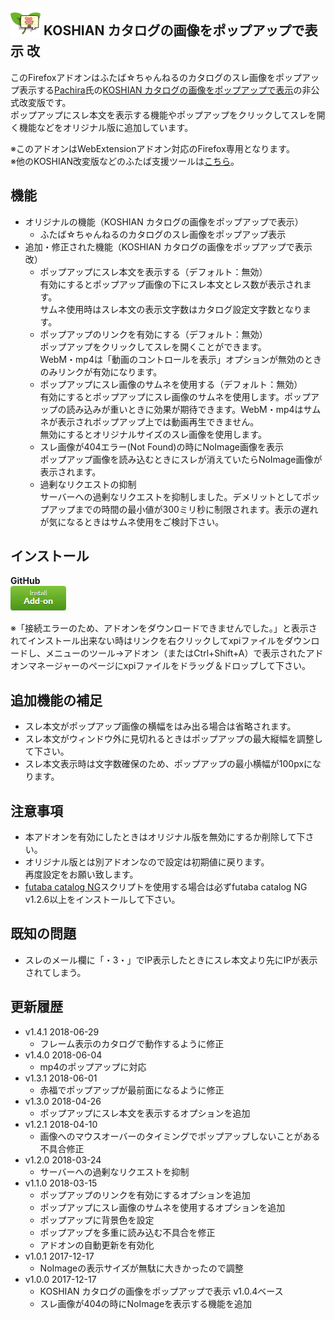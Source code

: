 ## <sub><img src="koshian_image_popuper/icons/icon-48.png"></sub> KOSHIAN カタログの画像をポップアップで表示 改
このFirefoxアドオンはふたば☆ちゃんねるのカタログのスレ画像をポップアップ表示する[Pachira](https://addons.mozilla.org/ja/firefox/user/anonymous-a0bba9187b568f98732d22d51c5955a6/)氏の[KOSHIAN カタログの画像をポップアップで表示](https://addons.mozilla.org/ja/firefox/addon/koshian-image-popuper/)の非公式改変版です。  
ポップアップにスレ本文を表示する機能やポップアップをクリックしてスレを開く機能などをオリジナル版に追加しています。  

※このアドオンはWebExtensionアドオン対応のFirefox専用となります。  
※他のKOSHIAN改変版などのふたば支援ツールは[こちら](https://github.com/akoya-tomo/futaba_auto_reloader_K/wiki/)。  

## 機能
* オリジナルの機能（KOSHIAN カタログの画像をポップアップで表示）
  - ふたば☆ちゃんねるのカタログのスレ画像をポップアップ表示
* 追加・修正された機能（KOSHIAN カタログの画像をポップアップで表示 改）
  - ポップアップにスレ本文を表示する（デフォルト：無効）  
  有効にするとポップアップ画像の下にスレ本文とレス数が表示されます。  
  サムネ使用時はスレ本文の表示文字数はカタログ設定文字数となります。
  - ポップアップのリンクを有効にする（デフォルト：無効）  
  ポップアップをクリックしてスレを開くことができます。  
  WebM・mp4は「動画のコントロールを表示」オプションが無効のときのみリンクが有効になります。  
  - ポップアップにスレ画像のサムネを使用する（デフォルト：無効）  
  有効にするとポップアップにスレ画像のサムネを使用します。ポップアップの読み込みが重いときに効果が期待できます。WebM・mp4はサムネが表示されポップアップ上では動画再生できません。  
  無効にするとオリジナルサイズのスレ画像を使用します。  
  - スレ画像が404エラー\(Not Found\)の時にNoImage画像を表示  
  ポップアップ画像を読み込むときにスレが消えていたらNoImage画像が表示されます。  
  - 過剰なリクエストの抑制  
    サーバーへの過剰なリクエストを抑制しました。デメリットとしてポップアップまでの時間の最小値が300ミリ秒に制限されます。表示の遅れが気になるときはサムネ使用をご検討下さい。  

## インストール
**GitHub**  
[![インストールボタン](images/install_button.png "クリックでアドオンをインストール")](https://github.com/akoya-tomo/koshian_image_popuper_kai/releases/download/v1.4.1/koshian_image_popuper_kai-1.4.1-an.fx.xpi)  

※「接続エラーのため、アドオンをダウンロードできませんでした。」と表示されてインストール出来ない時はリンクを右クリックしてxpiファイルをダウンロードし、メニューのツール→アドオン（またはCtrl+Shift+A）で表示されたアドオンマネージャーのページにxpiファイルをドラッグ＆ドロップして下さい。  

## 追加機能の補足
* スレ本文がポップアップ画像の横幅をはみ出る場合は省略されます。  
* スレ本文がウィンドウ外に見切れるときはポップアップの最大縦幅を調整して下さい。  
* スレ本文表示時は文字数確保のため、ポップアップの最小横幅が100pxになります。

## 注意事項
* 本アドオンを有効にしたときはオリジナル版を無効にするか削除して下さい。  
* オリジナル版とは別アドオンなので設定は初期値に戻ります。  
  再度設定をお願い致します。  
* [futaba catalog NG](https://greasyfork.org/ja/scripts/37565-futaba-catalog-ng/)スクリプトを使用する場合は必ずfutaba catalog NG v1.2.6以上をインストールして下さい。

## 既知の問題
* スレのメール欄に「・3・」でIP表示したときにスレ本文より先にIPが表示されてしまう。  

## 更新履歴
* v1.4.1 2018-06-29
  - フレーム表示のカタログで動作するように修正
* v1.4.0 2018-06-04
  - mp4のポップアップに対応
* v1.3.1 2018-06-01
  - 赤福でポップアップが最前面になるように修正
* v1.3.0 2018-04-26
  - ポップアップにスレ本文を表示するオプションを追加
* v1.2.1 2018-04-10
  - 画像へのマウスオーバーのタイミングでポップアップしないことがある不具合修正
* v1.2.0 2018-03-24
  - サーバーへの過剰なリクエストを抑制
* v1.1.0 2018-03-15
  - ポップアップのリンクを有効にするオプションを追加
  - ポップアップにスレ画像のサムネを使用するオプションを追加
  - ポップアップに背景色を設定
  - ポップアップを多重に読み込む不具合を修正
  - アドオンの自動更新を有効化
* v1.0.1 2017-12-17
  - NoImageの表示サイズが無駄に大きかったので調整
* v1.0.0 2017-12-17
  - KOSHIAN カタログの画像をポップアップで表示 v1.0.4ベース
  - スレ画像が404の時にNoImageを表示する機能を追加
